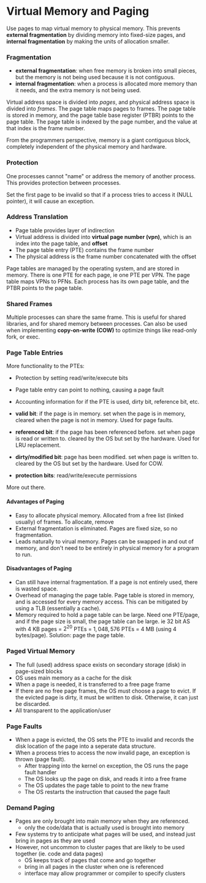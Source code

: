 # Virtual Memory and Paging

Use pages to map virtual memory to physical memory. This prevents **external fragmentation** by dividing memory into fixed-size pages, and **internal fragmentation** by making the units of allocation smaller.

### Fragmentation

- **external fragmentation**: when free memory is broken into small pieces, but the memory is not being used because it is not contiguous.
- **internal fragmentation**: when a process is allocated more memory than it needs, and the extra memory is not being used.

Virtual address space is divided into *pages*, and physical address space is divided into *frames*. The page table maps pages to frames. The page table is stored in memory, and the page table base register (PTBR) points to the page table. The page table is indexed by the page number, and the value at that index is the frame number.

From the programmers perspective, memory is a giant contiguous block, completely independent of the physical memory and hardware.

### Protection

One processes cannot "name" or address the memory of another process. This provides protection between processes.

Set the first page to be invalid so that if a process tries to access it (NULL pointer), it will cause an exception.

### Address Translation

- Page table provides layer of indirection
- Virtual address is divided into **virtual page number (vpn)**, which is an index into the page table, and **offset**
- The page table entry (PTE) contains the frame number
- The physical address is the frame number concatenated with the offset

Page tables are managed by the operating system, and are stored in memory. There is one PTE for each page, ie one PTE per VPN. The page table maps VPNs to PFNs. Each process has its own page table, and the PTBR points to the page table.

### Shared Frames

Multiple processes can share the same frame. This is useful for shared libraries, and for shared memory between processes. Can also be used when implementing **copy-on-write (COW)** to optimize things like read-only fork, or exec.

### Page Table Entries

More functionality to the PTEs:

- Protection by setting read/write/execute bits
- Page table entry can point to nothing, causing a page fault
- Accounting information for if the PTE is used, dirty bit, reference bit, etc.

- **valid bit**: if the page is in memory. set when the page is in memory, cleared when the page is not in memory. Used for page faults.
- **referenced bit**: if the page has been referenced before. set when page is read or written to. cleared by the OS but set by the hardware. Used for LRU replacement.
- **dirty/modified bit**: page has been modified. set when page is written to. cleared by the OS but set by the hardware. Used for COW.
- **protection bits**: read/write/execute permissions

More out there.

#### Advantages of Paging

- Easy to allocate physical memory. Allocated from a free list (linked usually) of frames. To allocate, remove
- External fragmentation is eliminated. Pages are fixed size, so no fragmentation.
- Leads naturally to virual memory. Pages can be swapped in and out of memory, and don't need to be entirely in physical memory for a program to run.

#### Disadvantages of Paging

- Can still have internal fragmentation. If a page is not entirely used, there is wasted space.
- Overhead of managing the page table. Page table is stored in memory, and is accessed for every memory access. This can be mitigated by using a TLB (essentially a cache).
- Memory required to hold a page table can be large. Need one PTE/page, and if the page size is small, the page table can be large. ie 32 bit AS with 4 KB pages = $2^20$ PTEs = $1,048,576$ PTEs = 4 MB (using 4 bytes/page). Solution: page the page table.

### Paged Virtual Memory

- The full (used) address space exists on secondary storage (disk) in page-sized blocks
- OS uses main memory as a cache for the disk
- When a page is needed, it is transferred to a free page frame
- If there are no free page frames, the OS must choose a page to evict. If the evicted page is dirty, it must be written to disk. Otherwise, it can just be discarded.
- All transparent to the application/user

### Page Faults

- When a page is evicted, the OS sets the PTE to invalid and records the disk location of the page into a seperate data structure.
- When a process tries to access the now invalid page, an exception is thrown (page fault).
    - After trapping into the kernel on exception, the OS runs the page fault handler
    - The OS looks up the page on disk, and reads it into a free frame
    - The OS updates the page table to point to the new frame
    - The OS restarts the instruction that caused the page fault

### Demand Paging

- Pages are only brought into main memory when they are referenced.
    - only the code/data that is actually used is brought into memory
- Few systems try to anticipate what pages will be used, and instead just bring in pages as they are used
- However, not uncommon to cluster pages that are likely to be used together (ie. code and data pages)
    - OS keeps track of pages that come and go together
    - bring in all pages in the cluster when one is referenced
    - interface may allow programmer or compiler to specify clusters
